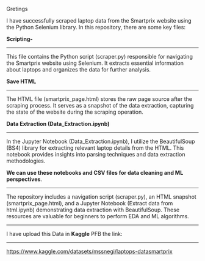 Gretings


I have successfully scraped laptop data from the Smartprix website using the Python Selenium library. In this repository, there are some key files:

**Scripting-** 
****
This file contains the Python script (scraper.py) responsible for navigating the Smartprix website using Selenium. 
It extracts essential information about laptops and organizes the data for further analysis.
 
**Save HTML** 
****
The HTML file (smartprix_page.html) stores the raw page source after the scraping process. 
It serves as a snapshot of the data extraction, capturing the state of the website during the scraping operation.

**Data Extraction (Data_Extraction.ipynb)**
****
In the Jupyter Notebook (Data_Extraction.ipynb), I utilize the BeautifulSoup (BS4) library for extracting relevant laptop details from the HTML.
This notebook provides insights into parsing techniques and data extraction methodologies.

**We can use these notebooks and CSV files for data cleaning and ML perspectives**.
****
The repository includes a navigation script (scraper.py), an HTML snapshot (smartprix_page.html), 
and a Jupyter Notebook (Extract data from html.ipynb) demonstrating data extraction with BeautifulSoup. 
These resources are valuable for beginners to perform EDA and ML algorithms.

****
I have upload this Data in **Kaggle** PFB the link:
****
https://www.kaggle.com/datasets/mssnegi/laptops-datasmartprix


